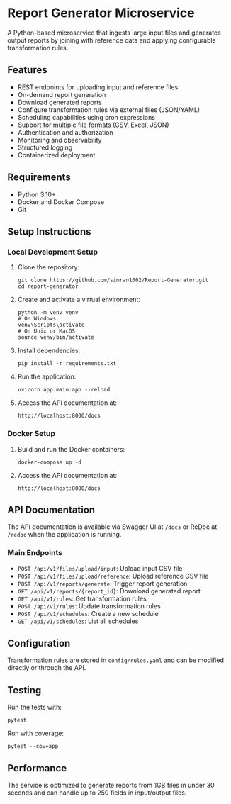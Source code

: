 # Report Generator Microservice

A Python-based microservice that ingests large input files and generates output reports by joining with reference data and applying configurable transformation rules.

## Features

- REST endpoints for uploading input and reference files
- On-demand report generation
- Download generated reports
- Configure transformation rules via external files (JSON/YAML)
- Scheduling capabilities using cron expressions
- Support for multiple file formats (CSV, Excel, JSON)
- Authentication and authorization
- Monitoring and observability
- Structured logging
- Containerized deployment

## Requirements

- Python 3.10+
- Docker and Docker Compose
- Git

## Setup Instructions

### Local Development Setup

1. Clone the repository:
   ```
   git clone https://github.com/simran1002/Report-Generator.git
   cd report-generator
   ```

2. Create and activate a virtual environment:
   ```
   python -m venv venv
   # On Windows
   venv\Scripts\activate
   # On Unix or MacOS
   source venv/bin/activate
   ```

3. Install dependencies:
   ```
   pip install -r requirements.txt
   ```

4. Run the application:
   ```
   uvicorn app.main:app --reload
   ```

5. Access the API documentation at:
   ```
   http://localhost:8000/docs
   ```

### Docker Setup

1. Build and run the Docker containers:
   ```
   docker-compose up -d
   ```

2. Access the API documentation at:
   ```
   http://localhost:8000/docs
   ```

## API Documentation

The API documentation is available via Swagger UI at `/docs` or ReDoc at `/redoc` when the application is running.

### Main Endpoints

- `POST /api/v1/files/upload/input`: Upload input CSV file
- `POST /api/v1/files/upload/reference`: Upload reference CSV file
- `POST /api/v1/reports/generate`: Trigger report generation
- `GET /api/v1/reports/{report_id}`: Download generated report
- `GET /api/v1/rules`: Get transformation rules
- `POST /api/v1/rules`: Update transformation rules
- `POST /api/v1/schedules`: Create a new schedule
- `GET /api/v1/schedules`: List all schedules

## Configuration

Transformation rules are stored in `config/rules.yaml` and can be modified directly or through the API.

## Testing

Run the tests with:
```
pytest
```

Run with coverage:
```
pytest --cov=app
```

## Performance

The service is optimized to generate reports from 1GB files in under 30 seconds and can handle up to 250 fields in input/output files.
